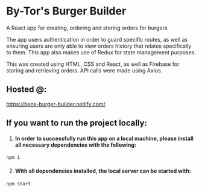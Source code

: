 # By-Tor's Burger Builder

A React app for creating, ordering and storing orders for burgers.

The app users authentication in order to guard specific routes, as well as ensuring users are only able to view orders history that relates specifically to them. This app also makes use of Redux for state management purposes.

This was created using HTML, CSS and React, as well as Firebase for storing and retrieving orders. API calls were made using Axios.

## Hosted @:

https://bens-burger-builder.netlify.com/

## If you want to run the project locally:

1. #### In order to successfully run this app on a local machine, please install all necessary dependencies with the following:

```
npm i
```

2. #### With all dependencies installed, the local server can be started with:

```
npm start
```

